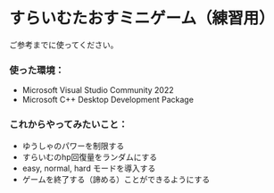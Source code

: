 
# すらいむたおすミニゲーム（練習用）

ご参考までに使ってください。

### 使った環境：
- Microsoft Visual Studio Community 2022
- Microsoft C++ Desktop Development Package

### これからやってみたいこと：
- ゆうしゃのパワーを制限する
- すらいむのhp回復量をランダムにする
- easy, normal, hard モードを導入する
- ゲームを終了する（諦める）ことができるようにする